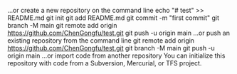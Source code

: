 
…or create a new repository on the command line
echo "# test" >> README.md
git init
git add README.md
git commit -m "first commit"
git branch -M main
git remote add origin https://github.com/ChenGongfu/test.git
git push -u origin main
…or push an existing repository from the command line
git remote add origin https://github.com/ChenGongfu/test.git
git branch -M main
git push -u origin main
…or import code from another repository
You can initialize this repository with code from a Subversion, Mercurial, or TFS project.

